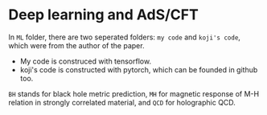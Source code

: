 # Deep learning and AdS/CFT
In `ML` folder, there are two seperated folders: `my code` and `koji's code`, which were from the author of the paper.
* My code is construced with tensorflow.
* koji's code is constructed with pytorch, which can be founded in github too.

`BH` stands for black hole metric prediction, `MH` for magnetic response of M-H relation in strongly correlated material, and `QCD` for holographic QCD.
